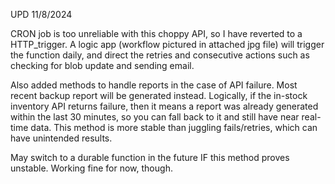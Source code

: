 UPD 11/8/2024

CRON job is too unreliable with this choppy API, so I have reverted to a HTTP_trigger. A logic app (workflow pictured in attached jpg file) will trigger the function daily, and direct the retries and consecutive actions such as checking for blob update and sending email. 

Also added methods to handle reports in the case of API failure. Most recent backup report will be generated instead. Logically, if the in-stock inventory API returns failure, then it means a report was already generated within the last 30 minutes, so you can fall back to it and still have near real-time data. This method is more stable than juggling fails/retries, which can have unintended results.

May switch to a durable function in the future IF this method proves unstable. Working fine for now, though. 
